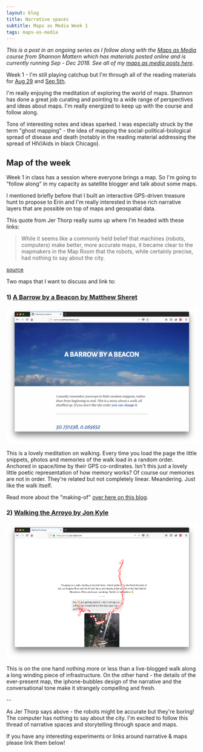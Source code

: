 ```yaml
---
layout: blog
title: Narrative spaces
subtitle: Maps as Media Week 1
tags: maps-as-media
---
```


*This is a post in an ongoing series as I follow along with the [Maps as Media](http://www.wordsinspace.net/mapsmedia/fall2018/) course from Shannon Mattern which has materials posted online and is currently running Sep - Dec 2018. See all of my [maps as media posts here](https://tomcritchlow.com/maps-as-media/)*.

Week 1 - I'm still playing catchup but I'm through all of the reading materials for [Aug 29](http://www.wordsinspace.net/mapsmedia/fall2018/portfolio/august-29-calibrating-the-compass/) and [Sep 5th](http://www.wordsinspace.net/mapsmedia/fall2018/portfolio/september-5-cartographic-futures-presents-pasts/).

I'm really enjoying the meditation of exploring the world of maps. Shannon has done a great job curating and pointing to a wide range of perspectives and ideas about maps. I'm really energized to keep up with the course and follow along.

Tons of interesting notes and ideas sparked. I was especially struck by the term "ghost mapping" - the idea of mapping the social-political-biological spread of disease and death (notably in the reading material addressing the spread of HIV/Aids in black Chicago).

## Map of the week

Week 1 in class has a session where everyone brings a map. So I'm going to "follow along" in my capacity as satellite blogger and talk about some maps.

I mentioned briefly before that I built an interactive GPS-driven treasure hunt to propose to Erin and I'm really interested in these rich narrative layers that are possible on top of maps and geospatial data.

This quote from Jer Thorp really sums up where I'm headed with these links:

> While it seems like a commonly held belief that machines (robots, computers) make better, more accurate maps, it became clear to the mapmakers in the Map Room that the robots, while certainly precise, had nothing to say about the city.

[source](https://placesjournal.org/article/mappings-intelligent-agents/)

Two maps that I want to discuss and link to:

### 1) [A Barrow by a Beacon by Matthew Sheret](http://barrow.matthewsheret.com/)

![](/images/barrow.png)

This is a lovely meditation on walking. Every time you load the page the little snippets, photos and memories of the walk load in a random order. Anchored in space/time by their GPS co-ordinates. Isn't this just a lovely little poetic representation of how memory works? Of course our memories are not in order. They're related but not completely linear. Meandering. Just like the walk itself.

Read more about the "making-of" [over here on this blog](https://matthewsheret.wordpress.com/2015/03/31/making-a-barrow-by-a-beacon/).

### 2) [Walking the Arroyo by Jon Kyle](https://arroyo.jon-kyle.com/)

![](/images/arroyo.png)

This is on the one hand nothing more or less than a live-blogged walk along a long winding piece of infrastructure. On the other hand - the details of the ever-present map, the iphone-bubbles design of the narrative and the conversational tone make it strangely compelling and fresh.

--

As Jer Thorp says above - the robots might be accurate but they're boring! The computer has nothing to say about the city. I'm excited to follow this thread of narrative spaces and storytelling through space and maps.

If you have any interesting experiments or links around narrative & maps please link them below!